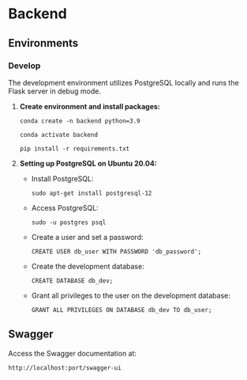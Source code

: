 # Backend 

## Environments
### Develop
The development environment utilizes PostgreSQL locally and runs the Flask server in debug mode.

1. **Create environment and install packages:**
    ```shell
    conda create -n backend python=3.9
    ```
    ```shell
    conda activate backend
    ```
    ```shell
    pip install -r requirements.txt
    ```

2. **Setting up PostgreSQL on Ubuntu 20.04:**
    - Install PostgreSQL:
        ```shell
        sudo apt-get install postgresql-12
        ```
    
    - Access PostgreSQL:
        ```shell
        sudo -u postgres psql
        ```

    - Create a user and set a password:
        ```shell
        CREATE USER db_user WITH PASSWORD 'db_password';
        ```

    - Create the development database:
        ```shell
        CREATE DATABASE db_dev;
        ```

    - Grant all privileges to the user on the development database:
        ```shell
        GRANT ALL PRIVILEGES ON DATABASE db_dev TO db_user;
        ```

## Swagger
Access the Swagger documentation at:
```
http://localhost:port/swagger-ui
```